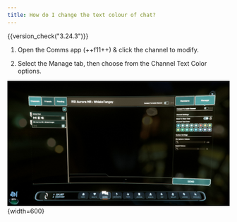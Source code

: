 ```yaml
---
title: How do I change the text colour of chat?
---
```


{{version_check("3.24.3")}}

1. Open the Comms app (++f11++) & click the channel to modify.

1. Select the Manage tab, then choose from the Channel Text Color options.

![Manage Channel Tab](./images/manage-tab.jpg){width=600}
